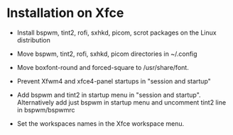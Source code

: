 # Installation on Xfce

- Install bspwm, tint2, rofi, sxhkd, picom, scrot packages on the Linux distribution

- Move bspwm, tint2, rofi, sxhkd, picom directories in ~/.config

- Move boxfont-round and forced-square to /usr/share/font.

- Prevent Xfwm4 and xfce4-panel startups in "session and startup"

- Add bspwm and tint2 in startup menu in "session and startup". Alternatively add just bspwm in startup menu and uncomment tint2 line in bspwm/bspwmrc

- Set the workspaces names in the Xfce workspace menu.


